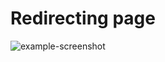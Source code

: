 # Redirecting page

<img src="https://raw.githubusercontent.com/V1A0/VkScrapper/master/.pic/example.png"
     alt="example-screenshot"
     style="float: left;" />
